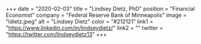 +++ 
date = "2020-02-03" 
title = "Lindsey Dietz, PhD" 
position = "Financial Economist" 
company = "Federal Reserve Bank of Minneapolis" 
image = "ldietz.jpeg" 
alt = "Lindsey Dietz" 
color = "#212121" 
link1 = "https://www.linkedin.com/in/lindseydietz/" 
link2 = ""
twitter = "https://twitter.com/lindseydietz13"
+++